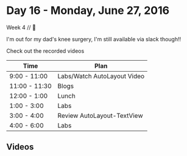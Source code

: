 # Day 16 - Monday, June 27, 2016 

Week 4 // :blue_heart:

I'm out for my dad's knee surgery, I'm still available via slack though!!

Check out the recorded videos

Time       | Plan     |
----------------|-------
9:00 - 11:00  | Labs/Watch AutoLayout Video
11:00 - 11:30 | Blogs
12:00 - 1:00   | Lunch
1:00 - 3:00    | Labs
3:00 - 4:00   | Review AutoLayout-TextView
4:00 - 6:00   | Labs 

## Videos

